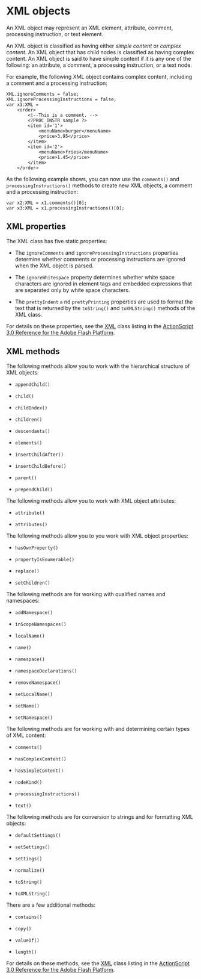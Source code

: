 # XML objects

<div>

An XML object may represent an XML element, attribute, comment, processing
instruction, or text element.

An XML object is classified as having either _simple content_ or _complex
content_. An XML object that has child nodes is classified as having complex
content. An XML object is said to have simple content if it is any one of the
following: an attribute, a comment, a processing instruction, or a text node.

For example, the following XML object contains complex content, including a
comment and a processing instruction:

    XML.ignoreComments = false;
    XML.ignoreProcessingInstructions = false;
    var x1:XML =
        <order>
            <!--This is a comment. -->
            <?PROC_INSTR sample ?>
            <item id='1'>
                <menuName>burger</menuName>
                <price>3.95</price>
            </item>
            <item id='2'>
                <menuName>fries</menuName>
                <price>1.45</price>
            </item>
        </order>

As the following example shows, you can now use the `comments()` and
`processingInstructions()` methods to create new XML objects, a comment and a
processing instruction:

    var x2:XML = x1.comments()[0];
    var x3:XML = x1.processingInstructions()[0];

</div>

<div>

## XML properties

<div>

The XML class has five static properties:

- The `ignoreComments` and `ignoreProcessingInstructions` properties determine
  whether comments or processing instructions are ignored when the XML object is
  parsed.

- The `ignoreWhitespace` property determines whether white space characters are
  ignored in element tags and embedded expressions that are separated only by
  white space characters.

- The `prettyIndent` `a` nd `prettyPrinting` properties are used to format the
  text that is returned by the `toString()` and `toXMLString()` methods of the
  XML class.

For details on these properties, see the
[XML](https://help.adobe.com/en_US/FlashPlatform/reference/actionscript/3/XML.html)
class listing in the
[ActionScript 3.0 Reference for the Adobe Flash Platform](https://help.adobe.com/en_US/FlashPlatform/reference/actionscript/3/index.html).

</div>

</div>

<div>

## XML methods

<div>

The following methods allow you to work with the hierarchical structure of XML
objects:

- `appendChild()`

- `child()`

- `childIndex()`

- `children()`

- `descendants()`

- `elements()`

- `insertChildAfter()`

- `insertChildBefore()`

- `parent()`

- `prependChild()`

The following methods allow you to work with XML object attributes:

- `attribute()`

- `attributes()`

The following methods allow you to you work with XML object properties:

- `hasOwnProperty()`

- `propertyIsEnumerable()`

- `replace()`

- `setChildren()`

The following methods are for working with qualified names and namespaces:

- `addNamespace()`

- `inScopeNamespaces()`

- `localName()`

- `name()`

- `namespace()`

- `namespaceDeclarations()`

- `removeNamespace()`

- `setLocalName()`

- `setName()`

- `setNamespace()`

The following methods are for working with and determining certain types of XML
content:

- `comments()`

- `hasComplexContent()`

- `hasSimpleContent()`

- `nodeKind()`

- `processingInstructions()`

- `text()`

The following methods are for conversion to strings and for formatting XML
objects:

- `defaultSettings()`

- `setSettings()`

- `settings()`

- `normalize()`

- `toString()`

- `toXMLString()`

There are a few additional methods:

- `contains()`

- `copy()`

- `valueOf()`

- `length()`

For details on these methods, see the
[XML](https://help.adobe.com/en_US/FlashPlatform/reference/actionscript/3/XML.html)
class listing in the
[ActionScript 3.0 Reference for the Adobe Flash Platform](https://help.adobe.com/en_US/FlashPlatform/reference/actionscript/3/index.html).

</div>

</div>
